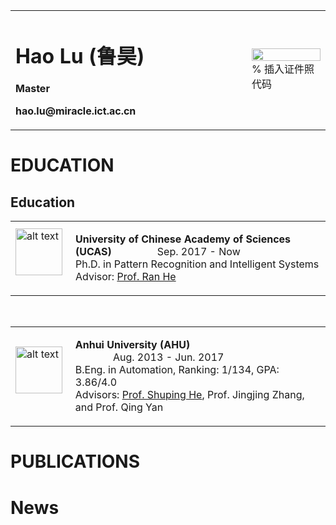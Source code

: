 <table border="0">
  <tr>
    <td width="75%">
      <h1>Hao Lu (鲁昊)</h1>
      <p><b>Master</b></p>
      <p><b>hao.lu@miracle.ict.ac.cn</b></p>
    </td>
    <td width="25%">
      <img src="/zhengjianzhao.jpg" width="100%">      % 插入证件照代码
    </td>
  </tr>
</table>

# EDUCATION
<h2>Education</h2>
<table class="imgtable"><tr><td>
<img src="images/CAS.png" alt="alt text" width="75" height="75"/> &nbsp;</td>
<td align="left">
<p> <strong>University of Chinese Academy of Sciences (UCAS)</strong> &nbsp; &nbsp; &nbsp; &nbsp; &nbsp;  &nbsp; &nbsp;  &nbsp; Sep. 2017 - Now <br />
Ph.D. in Pattern Recognition and Intelligent Systems <br />
Advisor: <a href="http://people.ucas.ac.cn/~heran">Prof. Ran He</a> <br />
</p>
</td></tr></table>
<br />

<table class="imgtable"><tr><td>
<img src="images/AHU.png" alt="alt text" width="75" height="75"/> &nbsp;</td>
<td align="left">
<p> <strong>Anhui University (AHU)</strong> &nbsp; &nbsp; &nbsp; &nbsp; &nbsp; &nbsp; &nbsp; &nbsp; &nbsp; &nbsp; &nbsp; &nbsp; &nbsp; &nbsp; &nbsp; &nbsp; &nbsp; &nbsp; &nbsp; &nbsp; &nbsp; &nbsp; &nbsp; &nbsp; &nbsp; &nbsp; &nbsp; &nbsp; &nbsp; &nbsp; &nbsp; Aug. 2013 - Jun. 2017 <br />
B.Eng. in Automation, Ranking: 1/134, GPA: 3.86/4.0 <br />
Advisors: <a href="http://www.scholat.com/heshuping.cn">Prof. Shuping He</a>, Prof. Jingjing Zhang, and Prof. Qing Yan <br />
</p>
</td></tr></table>

# PUBLICATIONS

# News
